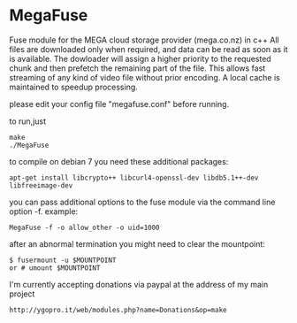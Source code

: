 MegaFuse
========

Fuse module for the MEGA cloud storage provider (mega.co.nz) in c++
All files are downloaded only when required, and data can be read as soon as it is available.
The dowloader will assign a higher priority to the requested chunk and then prefetch the remaining part of the file.
This allows fast streaming of any kind of video file without prior encoding.
A local cache is maintained to speedup processing.


please edit your config file "megafuse.conf" before running.

to run,just

	make
	./MegaFuse

to compile on debian 7 you need these additional packages:
	
	apt-get install libcrypto++ libcurl4-openssl-dev libdb5.1++-dev libfreeimage-dev 

you can pass additional options to the fuse module via the command line option -f. example:
	
	MegaFuse -f -o allow_other -o uid=1000

after an abnormal termination you might need to clear the mountpoint:
	
	$ fusermount -u $MOUNTPOINT
	or # umount $MOUNTPOINT

I'm currently accepting donations via paypal at the address of my main project

	http://ygopro.it/web/modules.php?name=Donations&op=make
